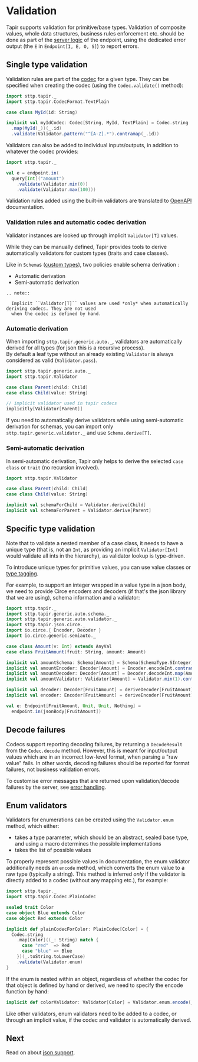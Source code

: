 # Validation

Tapir supports validation for primitive/base types. Validation of composite values, whole data structures, business 
rules enforcement etc. should be done as part of the [server logic](../server/logic.md) of the endpoint, using the 
dedicated error output (the `E` in `Endpoint[I, E, O, S]`) to report errors. 

## Single type validation

Validation rules are part of the [codec](codecs.md) for a given type. They can be specified when creating the codec
(using the `Codec.validate()` method):
 
```scala
import sttp.tapir._
import sttp.tapir.CodecFormat.TextPlain

case class MyId(id: String)

implicit val myIdCodec: Codec[String, MyId, TextPlain] = Codec.string
  .map(MyId(_))(_.id)
  .validate(Validator.pattern("^[A-Z].*").contramap(_.id))
```
 
Validators can also be added to individual inputs/outputs, in addition to whatever the codec provides:

```scala
import sttp.tapir._

val e = endpoint.in(
  query[Int]("amount")
    .validate(Validator.min(0))
    .validate(Validator.max(100)))
``` 

Validation rules added using the built-in validators are translated to [OpenAPI](../openapi.md) documentation.

### Validation rules and automatic codec derivation

Validator instances are looked up through implicit `Validator[T]` values. 

While they can be manually defined, Tapir provides tools to derive automatically validators for custom types (traits and case classes).
 
Like in `Schema`s ([custom types](customtypes.md)), two policies enable schema derivation : 
- Automatic derivation 
- Semi-automatic derivation

```eval_rst
.. note::

  Implicit ``Validator[T]`` values are used *only* when automatically deriving codecs. They are not used
  when the codec is defined by hand.
```

### Automatic derivation

When importing `sttp.tapir.generic.auto._`, validators are automatically derived for all types (for json this is a recursive process).  
By default a leaf type without an already existing `Validator` is always considered as valid (`Validator.pass`). 

```scala
import sttp.tapir.generic.auto._
import sttp.tapir.Validator

case class Parent(child: Child)
case class Child(value: String)

// implicit validator used in tapir codecs
implicitly[Validator[Parent]]
```

If you need to automatically derive validators while using semi-automatic derivation for schemas, you can import only `sttp.tapir.generic.validator._` and use `Schema.derive[T]`. 

### Semi-automatic derivation

In semi-automatic derivation, Tapir only helps to derive the selected `case class` or `trait` (no recursion involved).
  
```scala
import sttp.tapir.Validator

case class Parent(child: Child)
case class Child(value: String)

implicit val schemaForChild = Validator.derive[Child]
implicit val schemaForParent = Validator.derive[Parent]
```

## Specific type validation

Note that to validate a nested member of a case class, it needs to have a unique type (that is, not an `Int`, as 
providing an implicit `Validator[Int]` would validate all ints in the hierarchy), as validator lookup is type-driven.

To introduce unique types for primitive values, you can use value classes or [type tagging](https://github.com/softwaremill/scala-common#tagging).

For example, to support an integer wrapped in a value type in a json body, we need to provide Circe encoders and 
decoders (if that's the json library that we are using), schema information and a validator:
 
```scala
import sttp.tapir._
import sttp.tapir.generic.auto.schema._
import sttp.tapir.generic.auto.validator._
import sttp.tapir.json.circe._
import io.circe.{ Encoder, Decoder }
import io.circe.generic.semiauto._

case class Amount(v: Int) extends AnyVal
case class FruitAmount(fruit: String, amount: Amount)

implicit val amountSchema: Schema[Amount] = Schema(SchemaType.SInteger)
implicit val amountEncoder: Encoder[Amount] = Encoder.encodeInt.contramap(_.v)
implicit val amountDecoder: Decoder[Amount] = Decoder.decodeInt.map(Amount.apply)
implicit val amountValidator: Validator[Amount] = Validator.min(1).contramap(_.v)

implicit val decoder: Decoder[FruitAmount] = deriveDecoder[FruitAmount]
implicit val encoder: Encoder[FruitAmount] = deriveEncoder[FruitAmount]

val e: Endpoint[FruitAmount, Unit, Unit, Nothing] =
  endpoint.in(jsonBody[FruitAmount])
```

## Decode failures

Codecs support reporting decoding failures, by returning a `DecodeResult` from the `Codec.decode` method. However, this 
is meant for input/output values which are in an incorrect low-level format, when parsing a "raw value" fails. In other 
words, decoding failures should be reported for format failures, not business validation errors.

To customise error messages that are returned upon validation/decode failures by the server, see 
[error handling](../server/errors.md).

## Enum validators

Validators for enumerations can be created using the `Validator.enum` method, which either:

* takes a type parameter, which should be an abstract, sealed base type, and using a macro determines the possible 
  implementations
* takes the list of possible values

To properly represent possible values in documentation, the enum validator additionally needs an `encode` method, which 
converts the enum value to a raw type (typically a string). This method is inferred *only* if the validator is directly 
added to a codec (without any mapping etc.), for example:

```scala
import sttp.tapir._
import sttp.tapir.Codec.PlainCodec

sealed trait Color
case object Blue extends Color
case object Red extends Color

implicit def plainCodecForColor: PlainCodec[Color] = {
  Codec.string
    .map[Color]((_: String) match {
      case "red"  => Red
      case "blue" => Blue
    })(_.toString.toLowerCase)
    .validate(Validator.enum)
}
```

If the enum is nested within an object, regardless of whether the codec for that object is defined by hand or derived,
we need to specify the encode function by hand:

```scala
implicit def colorValidator: Validator[Color] = Validator.enum.encode(_.toString.toLowerCase)
```

Like other validators, enum validators need to be added to a codec, or through an implicit value, if the codec and
validator is automatically derived. 

## Next

Read on about [json support](json.md).
